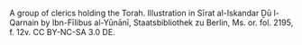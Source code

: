 A group of clerics holding the Torah. Illustration in Sīrat al-Iskandar Ḏū l-Qarnain by Ibn-Fīlibus al-Yūnānī, Staatsbibliothek zu Berlin, Ms. or. fol. 2195, f. 12v. CC BY-NC-SA 3.0 DE.